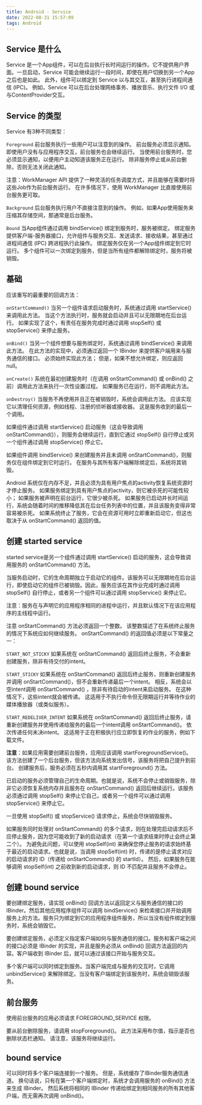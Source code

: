 ```yaml
---
title: Android - Service
date: 2022-08-31 15:57:09
tags: Android
---
```


## Service 是什么
Service 是一个App组件，可以在后台执行长时间运行的操作。它不提供用户界面。一旦启动，Service 可能会继续运行一段时间，即使在用户切换到另一个App之后也是如此。 
此外，组件可以绑定到 Service 以与其交互，甚至执行进程间通信 (IPC)。 例如，Service 可以在后台处理网络事务、播放音乐、执行文件 I/O 或与ContentProvider交互。

## Service 的类型
Service 有3种不同类型：

`Foreground` 前台服务执行一些用户可以注意到的操作。 前台服务必须显示通知。 即使用户没有与应用程序交互，前台服务也会继续运行。
当使用前台服务时，您必须显示通知，以便用户主动知道该服务正在运行。 除非服务停止或从前台删除，否则无法关闭此通知。

注意：WorkManager API 提供了一种灵活的任务调度方式，并且能够在需要时将这些Job作为前台服务运行。 在许多情况下，使用 WorkManager 比直接使用前台服务更可取。

`Background` 后台服务执行用户不直接注意到的操作。 例如，如果App使用服务来压缩其存储空间，那通常是后台服务。

`Bound` 当App组件通过调用 bindService() 绑定到服务时，服务被绑定。 绑定服务提供客户端-服务器接口，允许组件与服务交互、发送请求、接收结果，甚至通过进程间通信 (IPC) 跨进程执行此操作。 
绑定服务仅在另一个App组件绑定到它时运行。 多个组件可以一次绑定到服务，但是当所有组件都解除绑定时，服务将被销毁。

## 基础
应该重写的最重要的回调方法：

`onStartCommand()` 当另一个组件请求启动服务时，系统通过调用 startService() 来调用此方法。 当这个方法执行时，服务就会启动并且可以无限期地在后台运行。 如果实现了这个，有责任在服务完成时通过调用 stopSelf() 或 stopService() 来停止服务。

`onBind()` 当另一个组件想要与服务绑定时，系统通过调用 bindService() 来调用此方法。 在此方法的实现中，必须通过返回一个 IBinder 来提供客户端用来与服务通信的接口。 必须始终实现此方法； 但是，如果不想允许绑定，则应返回 null。

`onCreate()` 系统在最初创建服务时（在调用 onStartCommand() 或 onBind() 之前）调用此方法来执行一次性设置过程。 如果服务已在运行，则不调用此方法。

`onDestroy()` 当服务不再使用并且正在被销毁时，系统会调用此方法。 应该实现它以清理任何资源，例如线程、注册的侦听器或接收器。 这是服务收到的最后一个调用。

如果组件通过调用 startService() 启动服务（这会导致调用 onStartCommand()），则服务会继续运行，直到它通过 stopSelf() 自行停止或另一个组件通过调用 stopService() 停止它。

如果组件调用 bindService() 来创建服务并且未调用 onStartCommand()，则服务仅在组件绑定到它时运行。 在服务与其所有客户端解除绑定后，系统将其销毁。

Android 系统仅在内存不足，并且必须为具有用户焦点的activity恢复系统资源时才停止服务。 如果服务绑定到具有用户焦点的activity，则它被杀死的可能性较小； 
如果服务被声明在前台运行，它很少被杀死。 如果服务已启动并长时间运行，系统会随着时间的推移降低其在后台任务列表中的位置，并且该服务变得非常容易被杀死。 
如果系统终止了服务，它会在资源可用时立即重新启动它，但这也取决于从 onStartCommand() 返回的值。


## 创建 started service
started service是另一个组件通过调用 startService() 启动的服务，这会导致调用服务的 onStartCommand() 方法。

当服务启动时，它的生命周期独立于启动它的组件。该服务可以无限期地在后台运行，即使启动它的组件已被销毁。因此，服务应该在其作业完成时通过调用 stopSelf() 自行停止，或者另一个组件可以通过调用 stopService() 来停止它。

注意：服务在与声明它的应用程序相同的进程中运行，并且默认情况下在该应用程序的主线程中运行。

注意 onStartCommand() 方法必须返回一个整数。 该整数描述了在系统终止服务的情况下系统应如何继续服务。 onStartCommand() 的返回值必须是以下常量之一：

`START_NOT_STICKY` 如果系统在 onStartCommand() 返回后终止服务，不会重新创建服务，除非有待交付的intent。

`START_STICKY` 如果系统在 onStartCommand() 返回后终止服务，则重新创建服务并调用 onStartCommand()，但不会重新传递最后一个intent。 相反，系统会以空intent调用 onStartCommand() ，除非有待启动的intent来启动服务。 
在这种情况下，这些intent就会被传递。 这适用于不执行命令但无限期运行并等待作业的媒体播放器（或类似服务）。

`START_REDELIVER_INTENT` 如果系统在 onStartCommand() 返回后终止服务，请重新创建服务并使用传递给服务的最后一个intent调用 onStartCommand()。 
依次传递任何未决intent。 这适用于正在积极执行应立即恢复的作业的服务，例如下载文件。

**注意**：如果应用需要创建前台服务，应用应该调用 startForegroundService()。 该方法创建了一个后台服务，但该方法向系统发出信号，该服务将把自己提升到前台。 创建服务后，服务必须在五秒内调用其 startForeground() 方法。

已启动的服务必须管理自己的生命周期。也就是说，系统不会停止或销毁服务，除非它必须恢复系统内存并且服务在 onStartCommand() 返回后继续运行。该服务必须通过调用 stopSelf() 来停止它自己，或者另一个组件可以通过调用 stopService() 来停止它。

一旦使用 stopSelf() 或 stopService() 请求停止，系统会尽快销毁服务。

如果服务同时处理对 onStartCommand() 的多个请求，则在处理完启动请求后不应停止服务，因为您可能收到了新的启动请求（在第一个请求结束时停止会终止第二个）。
为避免此问题，可以使用 stopSelf(int) 来确保您停止服务的请求始终基于最近的启动请求。也就是说，当调用 stopSelf(int) 时，传递的是停止请求对应的启动请求的 ID（传递给 onStartCommand() 的 startId）。
然后，如果服务在能够调用 stopSelf(int) 之前收到新的启动请求，则 ID 不匹配并且服务不会停止。


## 创建 bound service
要创建绑定服务，请实现 onBind() 回调方法以返回定义与服务通信的接口的 IBinder。然后其他应用程序组件可以调用 bindService() 来检索接口并开始调用服务上的方法。服务只为绑定到它的应用程序组件服务，所以当没有组件绑定到服务时，系统会销毁它。

要创建绑定服务，必须定义指定客户端如何与服务通信的接口。服务和客户端之间的接口必须是 IBinder 的实现，并且是服务必须从 onBind() 回调方法返回的内容。客户端收到 IBinder 后，就可以通过该接口开始与服务交互。

多个客户端可以同时绑定到服务。当客户端完成与服务的交互时，它调用 unbindService() 来解除绑定。当没有客户端绑定到该服务时，系统会销毁该服务。


## 前台服务
使用前台服务的应用必须请求 FOREGROUND_SERVICE 权限。

要从前台删除服务，请调用 stopForeground()。 此方法采用布尔值，指示是否也删除状态栏通知。 请注意，该服务将继续运行。

## bound service
可以同时将多个客户端连接到一个服务。 但是，系统缓存了IBinder服务通信通道。 换句话说，只有在第一个客户端绑定时，系统才会调用服务的 onBind() 方法来生成 IBinder。 然后系统将相同的 IBinder 传递给绑定到相同服务的所有其他客户端，而无需再次调用 onBind()。




